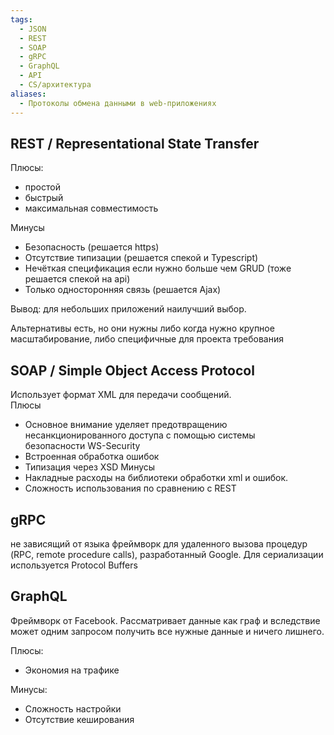 ```yaml
---
tags:
  - JSON
  - REST
  - SOAP
  - gRPC
  - GraphQL
  - API
  - CS/архитектура
aliases:
  - Протоколы обмена данными в web-приложениях
---
```

## REST / Representational State Transfer

Плюсы:
+ простой
+ быстрый
+ максимальная совместимость

Минусы
- Безопасность (решается https)
- Отсутствие типизации (решается спекой и Typescript)
- Нечёткая спецификация если нужно больше чем GRUD (тоже решается спекой на api)
- Только односторонняя связь (решается Ajax)

Вывод: для небольших приложений наилучший выбор. 

Альтернативы есть, но они нужны либо когда нужно крупное масштабирование, либо специфичные для проекта требования

## SOAP / Simple Object Access Protocol
Использует формат XML для передачи сообщений.  
Плюсы
 + Основное внимание уделяет предотвращению несанкционированного доступа с помощью системы безопасности WS-Security
 + Встроенная обработка ошибок
 + Типизация через XSD
 Минусы
 + Накладные расходы на библиотеки обработки xml и ошибок.
 + Сложность использования по сравнению с REST

## gRPC
не зависящий от языка фреймворк для удаленного вызова процедур (RPC, remote procedure calls), разработанный Google. Для сериализации используется Protocol Buffers 

## GraphQL
Фреймворк от Facebook. Рассматривает данные как граф и вследствие может одним запросом получить все нужные данные и ничего лишнего.

Плюсы:
+ Экономия на трафике

Минусы:
- Сложность настройки
- Отсутствие кеширования




 

